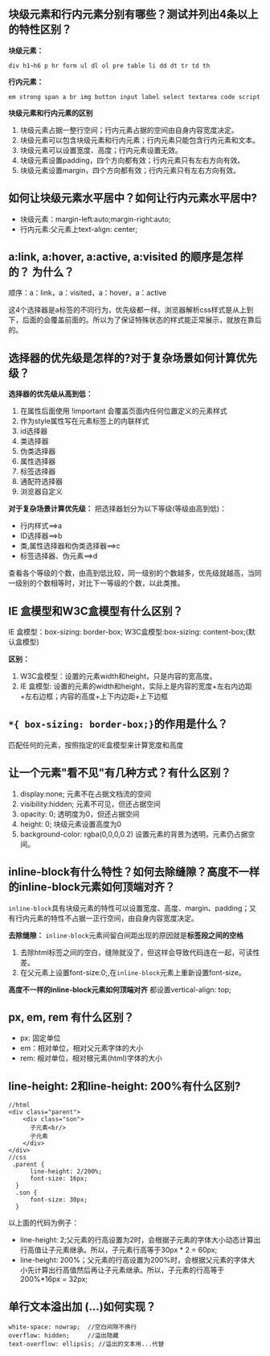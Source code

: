 ## 块级元素和行内元素分别有哪些？测试并列出4条以上的特性区别？
**块级元素：**
```
div h1~h6 p hr form ul dl ol pre table li dd dt tr td th
```
**行内元素：**
```
em strong span a br img button input label select textarea code script 
```
**块级元素和行内元素的区别**
1. 块级元素占据一整行空间；行内元素占据的空间由自身内容宽度决定。
2. 块级元素可以包含块级元素和行内元素；行内元素只能包含行内元素和文本。
3. 块级元素可以设置宽度、高度；行内元素设置无效。
4. 块级元素设置padding，四个方向都有效；行内元素只有左右方向有效。
5. 块级元素设置margin，四个方向都有效；行内元素只有左右方向有效。

## 如何让块级元素水平居中？如何让行内元素水平居中?
- 块级元素：margin-left:auto;margin-right:auto;
- 行内元素:父元素上text-align: center;

## a:link, a:hover, a:active, a:visited 的顺序是怎样的？ 为什么？
顺序：a：link，a：visited，a：hover，a：active

这4个选择器是a标签的不同行为，优先级都一样。浏览器解析css样式是从上到下，后面的会覆盖前面的。所以为了保证特殊状态的样式能正常展示，就放在靠后的。

## 选择器的优先级是怎样的?对于复杂场景如何计算优先级？
**选择器的优先级从高到低：**

1. 在属性后面使用 !important 会覆盖页面内任何位置定义的元素样式
2. 作为style属性写在元素标签上的内联样式
3. id选择器
4. 类选择器
5. 伪类选择器
6. 属性选择器
7. 标签选择器
8. 通配符选择器
9. 浏览器自定义

**对于复杂场景计算优先级：**
把选择器划分为以下等级(等级由高到低)：
- 行内样式==>a
- ID选择器==>b
- 类,属性选择器和伪类选择器==>c
- 标签选择器、伪元素==>d

查看各个等级的个数，由高到低比较，同一级别的个数越多，优先级就越高，当同一级别的个数相等时，对比下一等级的个数，以此类推。

## IE 盒模型和W3C盒模型有什么区别？
IE 盒模型：box-sizing: border-box; W3C盒模型:box-sizing: content-box;(默认盒模型)

**区别：**
1. W3C盒模型：设置的元素width和height，只是内容的宽高度。
2. IE 盒模型: 设置的元素的width和height，实际上是内容的宽度+左右内边距+左右边框；内容的高度+上下内边距+上下边框

## `*{ box-sizing: border-box;}`的作用是什么？
匹配任何的元素，按照指定的IE盒模型来计算宽度和高度

## 让一个元素"看不见"有几种方式？有什么区别？
1. display:none; 元素不在占据文档流的空间
2. visibility:hidden; 元素不可见，但还占据空间
3. opacity: 0; 透明度为0，但还占据空间
4. height: 0; 块级元素设置高度为0
5. background-color: rgba(0,0,0,0.2) 设置元素的背景为透明，元素仍占据空间。

## inline-block有什么特性？如何去除缝隙？高度不一样的inline-block元素如何顶端对齐？
`inline-block`具有块级元素的特性可以设置宽度、高度、margin、padding；又有行内元素的特性不占据一正行空间，由自身内容宽度决定。

**去除缝隙：**
`inline-block`元素间留白间距出现的原因就是**标签段之间的空格**

1. 去除html标签之间的空白，缝隙就没了，但这样会导致代码连在一起，可读性差。
2. 在父元素上设置font-size:0;,在`inline-block`元素上重新设置font-size。

**高度不一样的inline-block元素如何顶端对齐**
都设置vertical-align: top;

## px, em, rem 有什么区别？
- px: 固定单位
- em：相对单位，相对父元素字体的大小
- rem: 相对单位，相对根元素(html)字体的大小

## line-height: 2和line-height: 200%有什么区别?
```
//html
<div class="parent">
    <div class="son">
      子元素<br/>
      子元素
    </div>
</div>
//css
 .parent {
      line-height: 2/200%;
      font-size: 16px;
  }
  .son {
      font-size: 30px;
  }
```
以上面的代码为例子：

- line-height: 2;父元素的行高设置为2时，会根据子元素的字体大小动态计算出行高值让子元素继承。所以，子元素行高等于30px * 2 = 60px;
- line-height: 200%；父元素的行高设置为200%时，会根据父元素的字体大小先计算出行高值然后再让子元素继承。所以，子元素的行高等于200%*16px = 32px;

## 单行文本溢出加 (...)如何实现？
```
white-space: nowrap;  //空白间隙不换行
overflow: hidden;     //溢出隐藏
text-overflow: ellipsis; //溢出的文本用...代替
```
